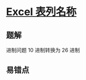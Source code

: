 # [Excel 表列名称](https://leetcode-cn.com/problems/excel-sheet-column-title/)

## 题解
进制问题 10 进制转换为 26 进制

## 易错点